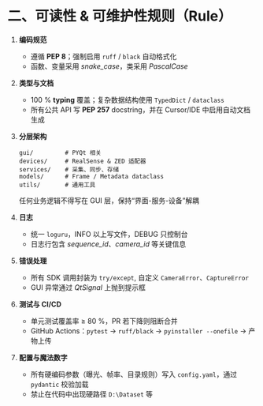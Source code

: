 # 二、可读性 & 可维护性规则（Rule）

1. **编码规范**  
   * 遵循 **PEP 8**；强制启用 `ruff` / `black` 自动格式化  
   * 函数、变量采用 *snake_case*，类采用 *PascalCase*

2. **类型与文档**  
   * 100 % **typing** 覆盖；复杂数据结构使用 `TypedDict` / `dataclass`  
   * 所有公共 API 写 **PEP 257** docstring，并在 Cursor/IDE 中启用自动文档生成

3. **分层架构**  
   ```
   gui/         # PYQt 相关
   devices/     # RealSense & ZED 适配器
   services/    # 采集、同步、存储
   models/      # Frame / Metadata dataclass
   utils/       # 通用工具
   ```
   任何业务逻辑不得写在 GUI 层，保持“界面-服务-设备”解耦

4. **日志**  
   * 统一 `loguru`，INFO 以上写文件，DEBUG 只控制台  
   * 日志行包含 *sequence_id*、*camera_id* 等关键信息

5. **错误处理**  
   * 所有 SDK 调用封装为 `try/except`, 自定义 `CameraError`、`CaptureError`  
   * GUI 异常通过 *QtSignal* 上抛到提示框

6. **测试与 CI/CD**  
   * 单元测试覆盖率 ≥ 80 %，PR 若下降则阻断合并  
   * GitHub Actions：`pytest` → `ruff/black` → `pyinstaller --onefile` → 产物上传

7. **配置与魔法数字**  
   * 所有硬编码参数（曝光、帧率、目录规则）写入 `config.yaml`，通过 `pydantic` 校验加载  
   * 禁止在代码中出现硬路径 `D:\Dataset` 等